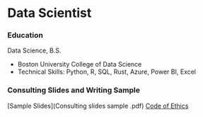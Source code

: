# Data Scientist
### Education
Data Science, B.S. 
- Boston University College of Data Science 
- Technical Skills: Python, R, SQL, Rust, Azure, Power BI, Excel
### Consulting Slides and Writing Sample 
[Sample Slides](Consulting slides sample .pdf)
[Code of Ethics](Code+of+Ethics+DS380.pdf)
